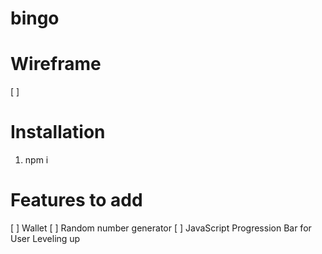 # bingo

# Wireframe
[ ] 

# Installation 
1. npm i


# Features to add 
[ ] Wallet
[ ] Random number generator 
[ ] JavaScript Progression Bar for User Leveling up

